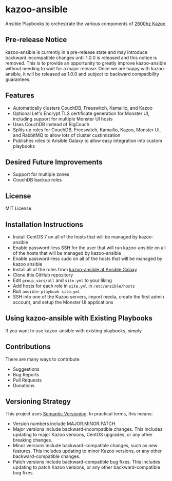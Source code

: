 # kazoo-ansible
Ansible Playbooks to orchestrate the various components of [2600hz Kazoo](https://github.com/2600hz/kazoo).

## Pre-release Notice
kazoo-ansible is currently in a pre-release state and may introduce backward 
incompatible changes until 1.0.0 is released and this notice is removed. 
This is to provide an opportunity to greatly improve kazoo-ansible without 
needing to wait for a major release. Once we are happy with kazoo-ansible, 
it will be released as 1.0.0 and subject to backward compatibility 
guarantees.

## Features
- Automatically clusters CouchDB, Freeswitch, Kamailio, and Kazoo
- Optional Let's Encrypt TLS certificate generation for Monster UI, including 
  support for multiple Monster UI hosts
- Uses CouchDB instead of BigCouch
- Splits up roles for CouchDB, Freeswitch, Kamailio, Kazoo, Monster UI, 
  and RabbitMQ to allow lots of cluster custimization
- Publishes roles to Ansible Galaxy to allow easy integration into 
  custom playbooks

## Desired Future Improvements
- Support for multiple zones
- CouchDB backup roles

## License
MIT License

## Installation Instructions
- Install CentOS 7 on all of the hosts that will be managed by kazoo-ansible
- Enable password-less SSH for the user that will run kazoo-ansible on all of 
the hosts that will be managed by kazoo-ansible
- Enable password-less sudo on all of the hosts that will be managed by 
kazoo ansible
- Install all of the roles from [kazoo-ansible at Ansible Galaxy](https://galaxy.ansible.com/kazoo-ansible/)
- Clone this GitHub repository
- Edit `group_vars/all` and `site.yml` to your liking
- Add hosts for each role in `site.yml` in `/etc/ansible/hosts`
- Run `ansible-playbook site.yml`
- SSH into one of the Kazoo servers, import media, create the first admin 
account, and setup the Monster UI applications

## Using kazoo-ansible with Existing Playbooks
If you want to use kazoo-ansible with existing playbooks, simply

## Contributions
There are many ways to contribute:
- Suggestions
- Bug Reports
- Pull Requests
- Donations

## Versioning Strategy
This project uses [Semantic Versioning](http://semver.org). In 
practical terms, this means:
- Version numbers include MAJOR.MINOR.PATCH
- Major versions include backward-incompatible changes. This includes 
updating to major Kazoo versions, CentOS upgrades, or any other 
breaking changes.
- Minor versions include backward-compatible changes, such as new 
features. This includes updating to minor Kazoo versions, or any 
other backward-compatible changes.
- Patch versions include backward-compatible bug fixes. This includes 
updating to patch Kazoo versions, or any other backward-compatible 
bug fixes.

